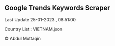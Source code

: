 

## Google Trends Keywords Scraper 
 
Last Update 25-01-2023 , 08:51:00

Country List :
VIETNAM.json



© Abdul Muttaqin 
